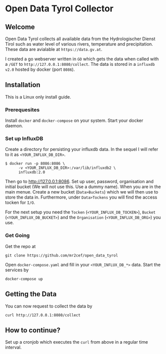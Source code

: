 # Open Data Tyrol Collector
## Welcome

Open Data Tyrol collects all available data from the Hydrologischer Dienst Tirol such as water level of various rivers, temperature and precipitation. These data are avialable at `https://data.gv.at`. 

I created a go webserver written in `GO` which gets the data when called with a `/GET` to `http://127.0.0.1:8080/collect`. The data is stored in a `influxdb v2.0` hosted by docker (port `8086`).


## Installation
This is a Linux only install guide. 
### Prerequesites
Install `docker` and `docker-compose` on your system. Start your docker daemon.

### Set up InfluxDB
Create a directory for persisting your influxdb data. In the sequel I will refer to it as `<YOUR_INFLUX_DB_DIR>`. 

```
$ docker run -p 8086:8086 \
      -v <YOUR_INFLUX_DB_DIR>:/var/lib/influxdb2 \
      influxdb:2.0
```
Then go to http://127.0.0.1:8086. Set up user, password, organisation and initial bucket (We will not use this. Use a dummy name). When you are in the main menue. Create a new bucket (`Data>Buckets`) which we will then use to store the data in. Furthermore, under `Data>Tockens` you will find the access tocken for `I/O`. 

For the next setup you need the `Tocken` (`<YOUR_INFLUX_DB_TOCKEN>`), `Bucket` (`<YOUR_INFLUX_DB_BUCKET>`) and the `Organisation` (`<YOUR_INFLUX_DB_ORG>`) you use.


### Get Going
Get the repo at
```
git clone https://github.com/mr2cef/open_data_tyrol
```
Open `docker-compose.yaml` and fill in your `<YOUR_INFLUX_DB_*>` data. Start the services by
``` 
docker-compose up
```


## Getting the Data
You can now request to collect the data by 
```
curl http://127.0.0.1:8080/collect
```


## How to continue? 
Set up a cronjob which executes the `curl` from above in a regular time interval.